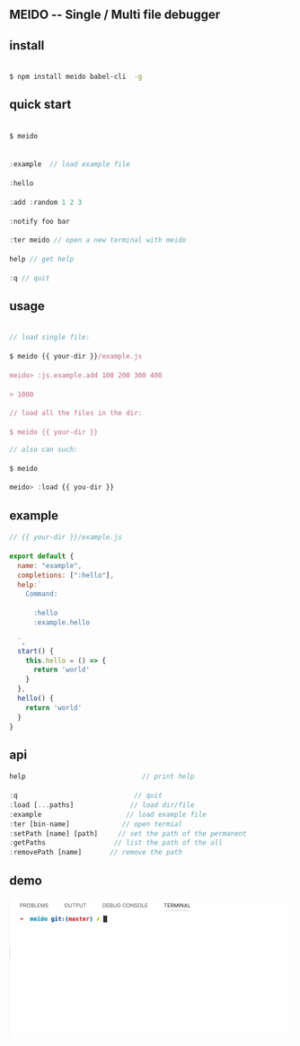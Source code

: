 ## MEIDO -- Single / Multi file debugger


## install

```bash

$ npm install meido babel-cli  -g

```



## quick start

```js

$ meido


:example  // load example file

:hello

:add :random 1 2 3

:notify foo bar

:ter meido // open a new terminal with meido

help // get help 

:q // quit

```


## usage

```js

// load single file:

$ meido {{ your-dir }}/example.js

meido> :js.example.add 100 200 300 400

> 1000

// load all the files in the dir:

$ meido {{ your-dir }}

```

```js
// also can such:

$ meido

meido> :load {{ you-dir }}

```


## example

```js
// {{ your-dir }}/example.js

export default {
  name: "example",
  completions: [":hello"],
  help:`
    Command:

      :hello         
      :example.hello

  `,
  start() {
    this.hello = () => {
      return 'world'
    }
  },
  hello() {
    return 'world'
  }
}

```


## api

```js
help                             // print help

:q                             // quit
:load [...paths]              // load dir/file
:example                     // load example file
:ter [bin-name]             // open termial
:setPath [name] [path]     // set the path of the permanent
:getPaths                 // list the path of the all
:removePath [name]       // remove the path 

```


## demo
![meido](./meido.gif)
